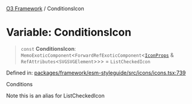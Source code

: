 [O3 Framework](../API.md) / ConditionsIcon

# Variable: ConditionsIcon

> `const` **ConditionsIcon**: `MemoExoticComponent`\<`ForwardRefExoticComponent`\<[`IconProps`](../type-aliases/IconProps.md) & `RefAttributes`\<`SVGSVGElement`\>\>\> = `ListCheckedIcon`

Defined in: [packages/framework/esm-styleguide/src/icons/icons.tsx:739](https://github.com/habeshabro/openmrs-esm-core/blob/main/packages/framework/esm-styleguide/src/icons/icons.tsx#L739)

Conditions

Note this is an alias for ListCheckedIcon
